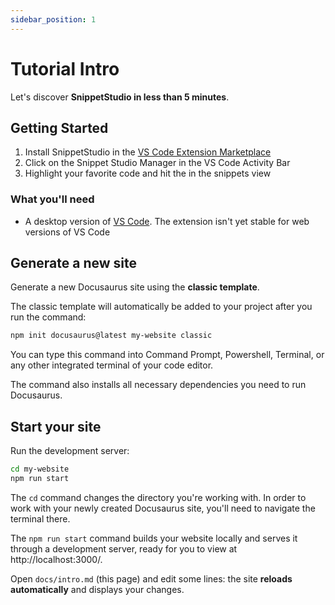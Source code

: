 ```yaml
---
sidebar_position: 1
---
```


# Tutorial Intro

Let's discover **SnippetStudio in less than 5 minutes**.

## Getting Started

1. Install SnippetStudio in the [VS Code Extension Marketplace](https://marketplace.visualstudio.com/items?itemName=AlexDombroski.snippetstudio)
2. Click on the Snippet Studio Manager <i class="codicon codicon-repo"></i> in the VS Code Activity Bar
3. Highlight your favorite code and hit the <i class="codicon codicon-plus"></i> in the snippets view

### What you'll need

- A desktop version of [VS Code](https://code.visualstudio.com/download). The extension isn't yet stable for web versions of VS Code <i class="codicon codicon-vscode"></i>

## Generate a new site

Generate a new Docusaurus site using the **classic template**.

The classic template will automatically be added to your project after you run the command:

```bash
npm init docusaurus@latest my-website classic
```

You can type this command into Command Prompt, Powershell, Terminal, or any other integrated terminal of your code editor.

The command also installs all necessary dependencies you need to run Docusaurus.

## Start your site

Run the development server:

```bash
cd my-website
npm run start
```

The `cd` command changes the directory you're working with. In order to work with your newly created Docusaurus site, you'll need to navigate the terminal there.

The `npm run start` command builds your website locally and serves it through a development server, ready for you to view at http://localhost:3000/.

Open `docs/intro.md` (this page) and edit some lines: the site **reloads automatically** and displays your changes.
